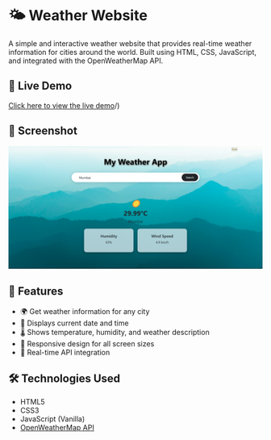 # 🌤️ Weather Website

A simple and interactive weather website that provides real-time weather information for cities around the world. Built using HTML, CSS, JavaScript, and integrated with the OpenWeatherMap API.

## 🔗 Live Demo
[Click here to view the live demo](https://vinayak180302.github.io/weather-website/)/)
## 📸 Screenshot

![Weather Website Screenshot](screenshot.png) <!-- Replace with your actual screenshot filename -->

## 🚀 Features

- 🌍 Get weather information for any city
- 📅 Displays current date and time
- 🌡️ Shows temperature, humidity, and weather description
- 📱 Responsive design for all screen sizes
- 🔄 Real-time API integration

## 🛠️ Technologies Used

- HTML5
- CSS3
- JavaScript (Vanilla)
- [OpenWeatherMap API](https://openweathermap.org/api)


